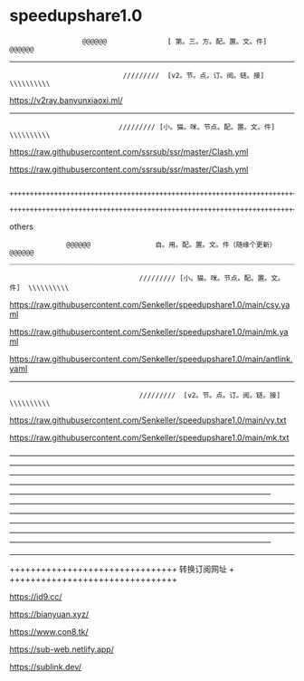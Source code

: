 # speedupshare1.0
                      @@@@@@               [ 第。三。方。配。置。文。件]                                         @@@@@@
_________________________________________________________________________________________________________________________________________________________________________________
                                /////////  [v2。节。点。订。阅。链。接]  \\\\\\\\\\


https://v2ray.banyunxiaoxi.ml/

_________________________________________________________________________________________________________________________________________________________________________________
                               ///////// [小。猫。咪。节点。配。置。文。件]  \\\\\\\\\\


https://raw.githubusercontent.com/ssrsub/ssr/master/Clash.yml

https://raw.githubusercontent.com/ssrsub/ssr/master/Clash.yml


        ++++++++++++++++++++++++++++++++++++++++++++++++++++++++++++++++++++++++
        ++++++++++++++++++++++++++++++++++++++++++++++++++++++++++++++++++++++++
        
others        
  
                  @@@@@@                自。用。配。置。文。件（随缘个更新）                                 @@@@@@                      _________________________________________________________________________________________________________________________________________________________________________________

                                    ///////// [小。猫。咪。节点。配。置。文。件]  \\\\\\\\\\


https://raw.githubusercontent.com/Senkeller/speedupshare1.0/main/csy.yaml

https://raw.githubusercontent.com/Senkeller/speedupshare1.0/main/mk.yaml

https://raw.githubusercontent.com/Senkeller/speedupshare1.0/main/antlink.yaml

_________________________________________________________________________________________________________________________________________________________________________________

                                    /////////  [v2。节。点。订。阅。链。接]  \\\\\\\\\\


https://raw.githubusercontent.com/Senkeller/speedupshare1.0/main/vy.txt

https://raw.githubusercontent.com/Senkeller/speedupshare1.0/main/mk.txt

—————————————————————————————————————————————————————————————————————————————————————————————————————————————————————————————————————————————————————————————————————————————————
—————————————————————————————————————————————————————————————————————————————————————————————————————————————————————————————————————————————————————————————————————————————————







_________________________________________________________________________________________________________________________________________________________________________________
++++++++++++++++++++++++++++++++
转换订阅网址                    +
++++++++++++++++++++++++++++++++

https://id9.cc/

https://bianyuan.xyz/

https://www.con8.tk/

https://sub-web.netlify.app/

https://sublink.dev/
